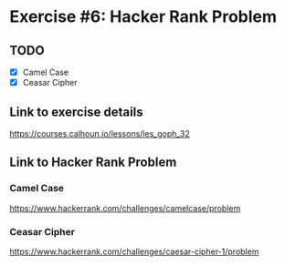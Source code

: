 # Exercise #6: Hacker Rank Problem

## TODO
- [x] Camel Case
- [x] Ceasar Cipher

## Link to exercise details
https://courses.calhoun.io/lessons/les_goph_32
## Link to Hacker Rank Problem
### Camel Case
https://www.hackerrank.com/challenges/camelcase/problem
### Ceasar Cipher
https://www.hackerrank.com/challenges/caesar-cipher-1/problem